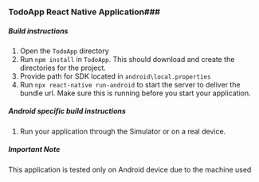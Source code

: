 ### TodoApp React Native Application###

##### Build instructions #####
1. Open the ```TodoApp``` directory
2. Run `npm install` in `TodoApp`. This should download and create the directories for the project.
3. Provide path for SDK located in `android\local.properties`
4. Run `npx react-native run-android` to start the server to deliver the bundle url. Make sure this is running before you start your application. 

##### Android specific build instructions #####
1. Run your application through the Simulator or on a real device.

##### Important Note #####
This application is tested only on Android device due to the machine used
